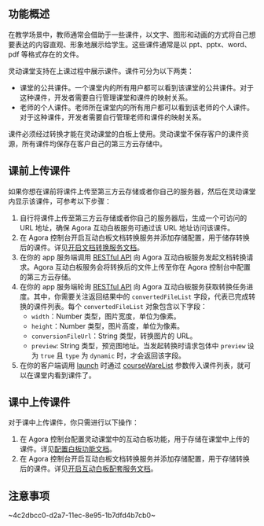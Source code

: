 ## 功能概述

在教学场景中，教师通常会借助于一些课件，以文字、图形和动画的方式将自己想要表达的内容直观、形象地展示给学生。这些课件通常是以 ppt、pptx、word、pdf 等格式存在的文件。

灵动课堂支持在上课过程中展示课件。课件可分为以下两类：

- 课堂的公共课件。一个课堂内的所有用户都可以看到该课堂的公共课件。对于这种课件，开发者需要自行管理课堂和课件的映射关系。
- 老师的个人课件。老师所在课堂内的所有用户都可以看到该老师的个人课件。对于这种课件，开发者需要自行管理老师和课件的映射关系。

课件必须经过转换才能在灵动课堂的白板上使用。灵动课堂不保存客户的课件资源，所有课件均保存在客户自己的第三方云存储中。

## 课前上传课件

如果你想在课前将课件上传至第三方云存储或者你自己的服务器，然后在灵动课堂内显示该课件，可参考以下步骤：

1. 自行将课件上传至第三方云存储或者你自己的服务器后，生成一个可访问的 URL 地址，确保 Agora 互动白板服务可通过该 URL 地址访问该课件。
2. 在 Agora 控制台开启互动白板文档转换服务并添加存储配置，用于储存转换后的课件。详见[开启文档转换服务文档](/cn/whiteboard/file_conversion_overview?platform=Web#开启文档转换服务)。
3. 在你的 app 服务端调用 [RESTful API](/cn/whiteboard/whiteboard_file_conversion?platform=RESTful#发起文档转换（post）) 向 Agora 互动白板服务发起文档转换请求。Agora 互动白板服务会将转换后的文件上传至你在 Agora 控制台中配置的第三方云存储。
4. 在你的 app 服务端轮询 [RESTful API](/cn/whiteboard/whiteboard_file_conversion?platform=RESTful#查询转换任务的进度（get）) 向 Agora 互动白板服务获取转换任务进度。其中，你需要关注返回结果中的 `convertedFileList` 字段，代表已完成转换的课件列表。每个 `convertedFileList` 对象包含以下字段：
   - `width`：Number 类型，图片宽度，单位为像素。
   - `height`：Number 类型，图片高度，单位为像素。
   - `conversionFileUrl`：String 类型，转换图片的 URL。
   - `preview`: String 类型，预览图地址。当发起转换时请求包体中 `preview` 设为 `true` 且 `type` 为 `dynamic` 时，才会返回该字段。
5. 在你的客户端调用 [launch](/cn/agora-class/agora_class_api_ref_web?platform=Web#launch) 时通过 [courseWareList](/cn/agora-class/agora_class_api_ref_web?platform=Web#coursewarelist) 参数传入课件列表，就可以在课堂内看到课件了。

## 课中上传课件

对于课中上传课件，你只需进行以下操作：

1. 在 Agora 控制台配置灵动课堂中的互动白板功能，用于存储在课堂中上传的课件。详见[配置白板功能文档](/cn/agora-class/agora_class_configure?platform=RESTful#配置白板功能)。
2. 在 Agora 控制台开启互动白板文档转换服务并添加存储配置，用于存储转换后的课件。详见[开启互动白板配套服务文档](/cn/whiteboard/enable_whiteboard#开启互动白板配套服务)。

## 注意事项

~4c2dbcc0-d2a7-11ec-8e95-1b7dfd4b7cb0~
